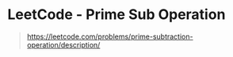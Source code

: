 # LeetCode - Prime Sub Operation

> https://leetcode.com/problems/prime-subtraction-operation/description/